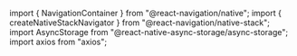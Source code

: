 import { NavigationContainer } from "@react-navigation/native";
import { createNativeStackNavigator } from "@react-navigation/native-stack";
import AsyncStorage from "@react-native-async-storage/async-storage";
import axios from "axios";